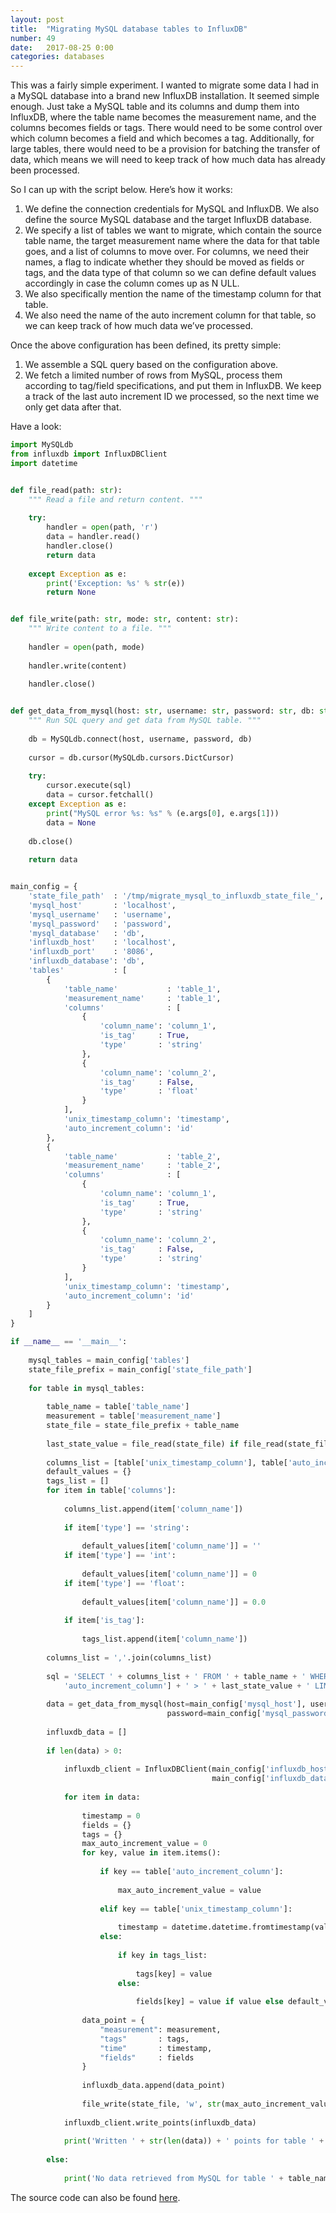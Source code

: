 ```yaml
---
layout: post
title:  "Migrating MySQL database tables to InfluxDB"
number: 49
date:   2017-08-25 0:00
categories: databases
---
```

This was a fairly simple experiment. I wanted to migrate some data I had in a MySQL database into a brand new InfluxDB installation. It seemed simple enough. Just take a MySQL table and its columns and dump them into InfluxDB, where the table name becomes the measurement name, and the columns becomes fields or tags. There would need to be some control over which column becomes a field and which becomes a tag. Additionally, for large tables, there would need to be a provision for batching the transfer of data, which means we will need to keep track of how much data has already been processed.

So I can up with the script below. Here’s how it works:
1. We define the connection credentials for MySQL and InfluxDB. We also define the source MySQL database and the target InfluxDB database.
2. We specify a list of tables we want to migrate, which contain the source table name, the target measurement name where the data for that table goes, and a list of columns to move over. For columns, we need their names, a flag to indicate whether they should be moved as fields or tags, and the data type of that column so we can define default values accordingly in case the column comes up as N ULL.
3. We also specifically mention the name of the timestamp column for that table.
4. We also need the name of the auto increment column for that table, so we can keep track of how much data we’ve processed.

Once the above configuration has been defined, its pretty simple:
1. We assemble a SQL query based on the configuration above.
2. We fetch a limited number of rows from MySQL, process them according to tag/field specifications, and put them in InfluxDB. We keep a track of the last auto increment ID we processed, so the next time we only get data after that.

Have a look:

```python
import MySQLdb
from influxdb import InfluxDBClient
import datetime


def file_read(path: str):
    """ Read a file and return content. """
    
    try:
        handler = open(path, 'r')
        data = handler.read()
        handler.close()
        return data
    
    except Exception as e:
        print('Exception: %s' % str(e))
        return None


def file_write(path: str, mode: str, content: str):
    """ Write content to a file. """
    
    handler = open(path, mode)
    
    handler.write(content)
    
    handler.close()


def get_data_from_mysql(host: str, username: str, password: str, db: str, sql: str):
    """ Run SQL query and get data from MySQL table. """
    
    db = MySQLdb.connect(host, username, password, db)
    
    cursor = db.cursor(MySQLdb.cursors.DictCursor)
    
    try:
        cursor.execute(sql)
        data = cursor.fetchall()
    except Exception as e:
        print("MySQL error %s: %s" % (e.args[0], e.args[1]))
        data = None
    
    db.close()
    
    return data


main_config = {
    'state_file_path'  : '/tmp/migrate_mysql_to_influxdb_state_file_',
    'mysql_host'       : 'localhost',
    'mysql_username'   : 'username',
    'mysql_password'   : 'password',
    'mysql_database'   : 'db',
    'influxdb_host'    : 'localhost',
    'influxdb_port'    : '8086',
    'influxdb_database': 'db',
    'tables'           : [
        {
            'table_name'           : 'table_1',
            'measurement_name'     : 'table_1',
            'columns'              : [
                {
                    'column_name': 'column_1',
                    'is_tag'     : True,
                    'type'       : 'string'
                },
                {
                    'column_name': 'column_2',
                    'is_tag'     : False,
                    'type'       : 'float'
                }
            ],
            'unix_timestamp_column': 'timestamp',
            'auto_increment_column': 'id'
        },
        {
            'table_name'           : 'table_2',
            'measurement_name'     : 'table_2',
            'columns'              : [
                {
                    'column_name': 'column_1',
                    'is_tag'     : True,
                    'type'       : 'string'
                },
                {
                    'column_name': 'column_2',
                    'is_tag'     : False,
                    'type'       : 'string'
                }
            ],
            'unix_timestamp_column': 'timestamp',
            'auto_increment_column': 'id'
        }
    ]
}

if __name__ == '__main__':
    
    mysql_tables = main_config['tables']
    state_file_prefix = main_config['state_file_path']
    
    for table in mysql_tables:
        
        table_name = table['table_name']
        measurement = table['measurement_name']
        state_file = state_file_prefix + table_name
        
        last_state_value = file_read(state_file) if file_read(state_file) else '0'
        
        columns_list = [table['unix_timestamp_column'], table['auto_increment_column']]
        default_values = {}
        tags_list = []
        for item in table['columns']:
            
            columns_list.append(item['column_name'])
            
            if item['type'] == 'string':
                
                default_values[item['column_name']] = ''
            if item['type'] == 'int':
                
                default_values[item['column_name']] = 0
            if item['type'] == 'float':
                
                default_values[item['column_name']] = 0.0
            
            if item['is_tag']:
                
                tags_list.append(item['column_name'])
        
        columns_list = ','.join(columns_list)
        
        sql = 'SELECT ' + columns_list + ' FROM ' + table_name + ' WHERE ' + table[
            'auto_increment_column'] + ' > ' + last_state_value + ' LIMIT 10000'
        
        data = get_data_from_mysql(host=main_config['mysql_host'], username=main_config['mysql_username'],
                                   password=main_config['mysql_password'], db=main_config['mysql_database'], sql=sql)
        
        influxdb_data = []
        
        if len(data) > 0:
            
            influxdb_client = InfluxDBClient(main_config['influxdb_host'], main_config['influxdb_port'], '', '',
                                             main_config['influxdb_database'])
            
            for item in data:
                
                timestamp = 0
                fields = {}
                tags = {}
                max_auto_increment_value = 0
                for key, value in item.items():
                    
                    if key == table['auto_increment_column']:
                        
                        max_auto_increment_value = value
                    
                    elif key == table['unix_timestamp_column']:
                        
                        timestamp = datetime.datetime.fromtimestamp(value).isoformat()
                    else:
                        
                        if key in tags_list:
                            
                            tags[key] = value
                        else:
                            
                            fields[key] = value if value else default_values[key]
                
                data_point = {
                    "measurement": measurement,
                    "tags"       : tags,
                    "time"       : timestamp,
                    "fields"     : fields
                }
                
                influxdb_data.append(data_point)
                
                file_write(state_file, 'w', str(max_auto_increment_value))
            
            influxdb_client.write_points(influxdb_data)
            
            print('Written ' + str(len(data)) + ' points for table ' + table_name + '.')
        
        else:
            
            print('No data retrieved from MySQL for table ' + table_name + '.')
```

The source code can also be found [here](https://github.com/ayush-sharma/infra_helpers/blob/master/influxdb/migrate_mysql_to_influxdb.py).